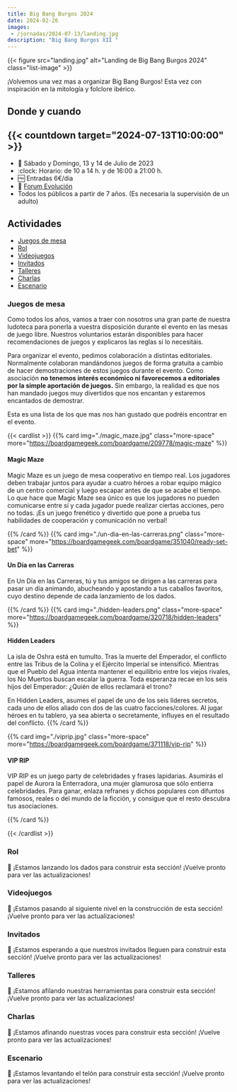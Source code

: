 ```yaml
---
title: Big Bang Burgos 2024
date: 2024-02-26
images:
 - /jornadas/2024-07-13/landing.jpg
description: "Big Bang Burgos XII "
---
```



{{< figure src="landing.jpg" alt="Landing de Big Bang Burgos 2024"  class="list-image" >}}

¡Volvemos una vez mas a organizar Big Bang Burgos! Esta vez con inspiración en la mitología y folclore ibérico.

## Donde y cuando

## {{< countdown target="2024-07-13T10:00:00" >}}

- :calendar: Sábado y Domingo, 13 y 14 de Julio de 2023
- :clock: Horario: de 10 a 14 h. y de 16:00 a 21:00 h.
- :free: Entradas 6€/dia
- 📍 [Forum Evolución](https://maps.app.goo.gl/s9eRKKqBKMyqGdMQA)
- Todos los públicos a partir de 7 años. (Es necesaria la supervisión de un adulto)

## Actividades

- [Juegos de mesa](#juegos-de-mesa)
- [Rol](#rol)
- [Videojuegos](#videojuegos)
- [Invitados](#invitados)
- [Talleres](#talleres)
- [Charlas](#charlas)
- [Escenario](#escenario)

### Juegos de mesa

Como todos los años, vamos a traer con nosotros una gran parte de nuestra ludoteca para ponerla a vuestra disposición durante el evento en las mesas de juego libre. Nuestros voluntarios estarán disponibles para hacer recomendaciones de juegos y explicaros las reglas si lo necesitáis.

Para organizar el evento, pedimos colaboración a distintas editoriales. Normalmente colaboran mandándonos juegos de forma gratuita a cambio de hacer demostraciones de estos juegos durante el evento. Como asociación **no tenemos interés económico ni favorecemos a editoriales por la simple aportación de juegos.** Sin embargo, la realidad es que nos han mandado juegos muy divertidos que nos encantan y estaremos encantados de demostrar.

Esta es una lista de los que mas nos han gustado que podréis encontrar en el evento.

{{< cardlist >}}
{{% card img="./magic_maze.jpg" class="more-space" more="https://boardgamegeek.com/boardgame/209778/magic-maze" %}}

#### Magic Maze

Magic Maze es un juego de mesa cooperativo en tiempo real. Los jugadores deben trabajar juntos para ayudar a cuatro héroes a robar equipo mágico de un centro comercial y luego escapar antes de que se acabe el tiempo. Lo que hace que Magic Maze sea único es que los jugadores no pueden comunicarse entre sí y cada jugador puede realizar ciertas acciones, pero no todas. ¡Es un juego frenético y divertido que pone a prueba tus habilidades de cooperación y comunicación no verbal!

{{% /card %}}
{{% card img="./un-dia-en-las-carreras.png" class="more-space" more="https://boardgamegeek.com/boardgame/351040/ready-set-bet" %}}

#### Un Día en las Carreras

En Un Día en las Carreras, tú y tus amigos se dirigen a las carreras para pasar un día animando, abucheando y apostando a tus caballos favoritos, cuyo destino depende de cada lanzamiento de los dados.


{{% /card %}}
{{% card img="./hidden-leaders.png" class="more-space" more="https://boardgamegeek.com/boardgame/320718/hidden-leaders" %}}

#### Hidden Leaders

La isla de Oshra está en tumulto. Tras la muerte del Emperador, el conflicto entre las Tribus de la Colina y el Ejército Imperial se intensificó. Mientras que el Pueblo del Agua intenta mantener el equilibrio entre los viejos rivales, los No Muertos buscan escalar la guerra. Toda esperanza recae en los seis hijos del Emperador: ¿Quién de ellos reclamará el trono?

En Hidden Leaders, asumes el papel de uno de los seis líderes secretos, cada uno de ellos aliado con dos de las cuatro facciones/colores. Al jugar héroes en tu tablero, ya sea abierta o secretamente, influyes en el resultado del conflicto.
{{% /card %}}

{{% card img="./viprip.jpg" class="more-space" more="https://boardgamegeek.com/boardgame/371118/vip-rip" %}}

#### VIP RIP

VIP RIP es un juego party de celebridades y frases lapidarias. Asumirás el papel de Aurora la Enterradora, una mujer glamurosa que sólo entierra celebridades. Para ganar, enlaza refranes y dichos populares con difuntos famosos, reales o del mundo de la ficción, y consigue que el resto descubra tus asociaciones.


{{% /card %}}

{{< /cardlist >}}

### Rol

:construction: ¡Estamos lanzando los dados para construir esta sección! ¡Vuelve pronto para ver las actualizaciones!

### Videojuegos

:construction: ¡Estamos pasando al siguiente nivel en la construcción de esta sección! ¡Vuelve pronto para ver las actualizaciones!

### Invitados

:construction: ¡Estamos esperando a que nuestros invitados lleguen para construir esta sección! ¡Vuelve pronto para ver las actualizaciones!

### Talleres

:construction: ¡Estamos afilando nuestras herramientas para construir esta sección! ¡Vuelve pronto para ver las actualizaciones!

### Charlas

:construction: ¡Estamos afinando nuestras voces para construir esta sección! ¡Vuelve pronto para ver las actualizaciones!

### Escenario

:construction: ¡Estamos levantando el telón para construir esta sección! ¡Vuelve pronto para ver las actualizaciones!